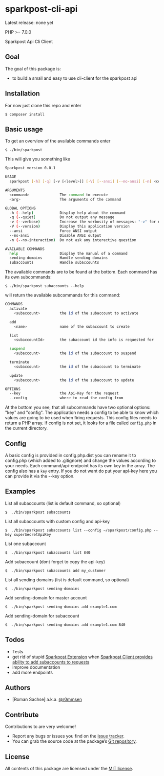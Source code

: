 sparkpost-cli-api
=================

Latest release: none yet

PHP >= 7.0.0

Sparkpost Api Cli Client

Goal
----

The goal of this package is:

* to build a small and easy to use cli-client for the sparkpost api


Installation
------------

For now just clone this repo and enter

```
$ composer install
```

Basic usage
-------------------

To get an overview of the available commands enter

```
$ ./bin/sparkpost
```

This will give you something like 

```bash
Sparkpost version 0.0.1

USAGE
  sparkpost [-h] [-q] [-v [<level>]] [-V] [--ansi] [--no-ansi] [-n] <command> [<arg1>] ... [<argN>]

ARGUMENTS
  <command>              The command to execute
  <arg>                  The arguments of the command

GLOBAL OPTIONS
  -h (--help)            Display help about the command
  -q (--quiet)           Do not output any message
  -v (--verbose)         Increase the verbosity of messages: "-v" for normal output, "-vv" for more verbose output and "-vvv" for debug
  -V (--version)         Display this application version
  --ansi                 Force ANSI output
  --no-ansi              Disable ANSI output
  -n (--no-interaction)  Do not ask any interactive question

AVAILABLE COMMANDS
  help                   Display the manual of a command
  sending-domains        Handle sending domains
  subaccounts            Handle subaccounts

```

The available commands are to be found at the bottom. Each command has its own subcommands:

```
$ ./bin/sparkpost subaccounts --help
```
will return the available subcommands for this command:

```bash
COMMANDS
  activate
    <subaccount>         the id of the subaccount to activate

  add
    <name>               name of the subaccount to create

  list
    <subaccountId>       the subaccount id the info is requested for

  suspend
    <subaccount>         the id of the subaccount to suspend

  terminate
    <subaccount>         the id of the subaccount to terminate

  update
    <subaccount>         the id of the subaccount to update

OPTIONS
  --key                  the Api-Key for the request
  --config               where to read the config from

```

At the bottom you see, that all subcommands have two optional options: "key" and "config". The application needs a config to be able to know which values are going to be used when firing requests. This config files needs to return a PHP array. If config is not set, it looks for a file called `config.php` in the current directory.


Config
--------

A basic config is provided in config.php.dist you can rename it to config.php (which added to .gitignore) and change the values according to your needs. Each command/api-endpoint has its own key in the array.
The config also has a `key` entry. If you do not want do put your api-key here you can provide it via the --key option.

Examples
--------
List all subaccounts (list is default command, so optional)
```
$  ./bin/sparkpost subaccounts
```

List all subaccounts with custom config and api-key
```
$  ./bin/sparkpost subaccounts list --config ~/sparkpost/config.php --key superSecretApiKey
```

List one subaccount
```
$  ./bin/sparkpost subaccounts list 840
```

Add subaccount (dont forget to copy the api-key)
```
$  ./bin/sparkpost subaccounts add my_customer
```

List all sending domains (list is default command, so optional)
```
$  ./bin/sparkpost sending-domains
```

Add sending-domain for master account
```
$  ./bin/sparkpost sending-domains add example1.com
```

Add sending-domain for subaccount
```
$  ./bin/sparkpost sending-domains add example1.com 840
```


Todos
--------
 * Tests
 * get rid of stupid [Sparkpost Extension](https://github.com/iPark-Media/sparkpost-api-cli/blob/development/src/Sparkpost/Sparkpost.php) when [Sparkpost Client provides ability to add subaccounts to requests](https://github.com/SparkPost/php-sparkpost/issues/73)
 * improve documentation
 * add more endpoints

Authors
-------

* [Roman Sachse] a.k.a. [@r0mmsen]

Contribute
----------

Contributions to are very welcome!

* Report any bugs or issues you find on the [issue tracker].
* You can grab the source code at the package’s [Git repository].

License
-------

All contents of this package are licensed under the [MIT license].

[iPark-Media]: http://ipark-media.de
[issue tracker]: https://github.com/iPark-Media/sparkpost-api-cli/issues
[Git repository]: https://github.com/iPark-Media/sparkpost-api-cli
[@r0mmsen]: https://twitter.com/r0mmsen
[MIT license]: LICENSE
